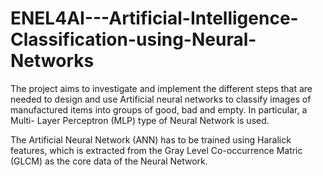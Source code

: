 # ENEL4AI---Artificial-Intelligence-Classification-using-Neural-Networks

The project aims to investigate and implement the different
steps that are needed to design and use Artificial neural
networks to classify images of manufactured items into
groups of good, bad and empty. In particular, a Multi-
Layer Perceptron (MLP) type of Neural Network is used.

The Artificial Neural Network (ANN) has to be trained
using Haralick features, which is extracted
from the Gray Level Co-occurrence Matric (GLCM) as the core data of the
Neural Network.
